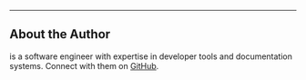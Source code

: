 ---

## About the Author

**<!-- outlet: author-name -->** is a software engineer with expertise in developer tools and documentation systems. Connect with them on [GitHub](<!-- outlet: github-url -->).
